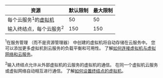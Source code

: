资源|默认限制|最大限制
---|---|---
每个云服务<sup>1</sup>的[虚拟机](../articles/virtual-machines/virtual-machines-linux-about.md)|50|50
输入终结点，每个云服务<sup>2</sup>|150|150

<sup>1</sup>在服务管理 （而不是资源管理器） 中创建的虚拟机将自动存储在云服务中。 您可以添加更多虚拟机到云服务的负载平衡和可用性。 了解[如何连接虚拟机与虚拟网络和云服务](../articles/virtual-machines/virtual-machines-linux-classic-connect-vms.md)。

<sup>2</sup>输入终结点允许从外部虚拟机的云服务的虚拟机的通信。 在同一个虚拟机云服务或虚拟网络自动相互进行通信。 了解[如何设置终结点的虚拟机](../articles/virtual-machines/virtual-machines-windows-classic-setup-endpoints.md)。 
